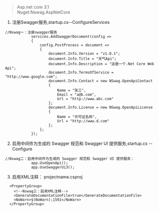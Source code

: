 ﻿> Asp.net core 3.1   
> Nuget:Nswag.AspNetCore

1. 注册Swagger服务,startup.cs--ConfigureServices
```
//Nswag一：注册swagger服务
            services.AddSwaggerDocument(config =>
            {
                config.PostProcess = document =>
                {
                    document.Info.Version = "v1.0.1";
                    document.Info.Title = "天气Api";
                    document.Info.Description = "这是一个.Net Core Web Api";
                    document.Info.TermsOfService = "http://www.google.com";
                    document.Info.Contact = new NSwag.OpenApiContact
                    {
                        Name = "张三",
                        Email = "a@b.com",
                        Url = "http://www.abc.com"
                    };
                    document.Info.License = new NSwag.OpenApiLicense
                    {
                        Name = "许可证名称",
                        Url = "http://www.d.com"
                    };
                };
            });
```

2. 启用中间件为生成的 Swagger 规范和 Swagger UI 提供服务,startup.cs -- Configure
```
//Nswag二：启用中间件为生成的 Swagger 规范和 Swagger UI 提供服务：
            app.UseOpenApi();
            app.UseSwaggerUi3();
```

3. 启用XML注释： projectname.csproj
```
  <PropertyGroup>
    <!--Nswag三：启用XML注释-->
    <GenerateDocumentationFile>true</GenerateDocumentationFile>
    <NoWarn>$(NoWarn);1591</NoWarn>
  </PropertyGroup>
```

